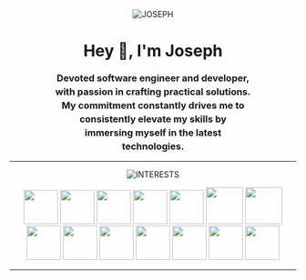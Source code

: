 <div align="center">
  <img src="https://github.com/josephchay/josephchay/assets/136827046/0f2b5989-fd0d-4991-a8f5-57d2f24e31f9" alt="JOSEPH">
</div>

<h1 align="center">Hey 👋, I'm Joseph</h1>
<h3 align="center" style="margin: 10px 80px; line-height: 24px">
    Devoted software engineer and developer, with passion in crafting practical solutions. 
    My commitment constantly drives me to consistently elevate my skills by immersing myself in the latest technologies. 
</h3>

---

<p align="center">
    <img src="https://github.com/josephchay/josephchay/assets/136827046/972e4131-b021-41fd-8efd-f4fa4cdbf2e9" alt="INTERESTS">
<p align="center">

<img src="https://www.vectorlogo.zone/logos/adobe_illustrator/adobe_illustrator-icon.svg" width="60">
<img src="https://www.vectorlogo.zone/logos/reactjs/reactjs-icon.svg" width="60">
<img src="https://www.vectorlogo.zone/logos/laravel/laravel-icon.svg" width="60">
<img src="https://www.vectorlogo.zone/logos/mongodb/mongodb-icon.svg" width="60">
<img src="https://www.vectorlogo.zone/logos/w3_html5/w3_html5-icon.svg" width="60">
<img src="https://www.vectorlogo.zone/logos/w3_css/w3_css-icon.svg" width="65">
<img src="https://www.vectorlogo.zone/logos/nodejs/nodejs-icon.svg" width="65">
<img src="https://www.vectorlogo.zone/logos/typescriptlang/typescriptlang-icon.svg" width="60">
<img src="https://www.vectorlogo.zone/logos/java/java-icon.svg" width="60">
<img src="https://www.vectorlogo.zone/logos/flutterio/flutterio-icon.svg" width="60">
<img src="https://www.vectorlogo.zone/logos/dartlang/dartlang-icon.svg" width="60">
<img src="https://www.vectorlogo.zone/logos/python/python-icon.svg" width="60">
<img src="https://www.vectorlogo.zone/logos/firebase/firebase-icon.svg" width="60">
<img src="https://www.vectorlogo.zone/logos/android/android-icon.svg" width="60">

---

